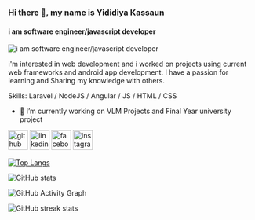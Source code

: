 ### Hi there 👋, my name is Yididiya Kassaun
#### i am software engineer/javascript developer
![i am software engineer/javascript developer](https://www.linkpicture.com/q/yidi-git-banner_1.jpg)

i'm interested in web development and i worked on projects using current web frameworks and android app development. I have a passion for learning and Sharing my knowledge with others. 

Skills: Laravel / NodeJS / Angular / JS / HTML / CSS

- 🔭 I’m currently working on VLM Projects and Final Year university project 


[<img src='https://cdn.jsdelivr.net/npm/simple-icons@3.0.1/icons/github.svg' alt='github' height='40'>](https://github.com/yididiya-kassahun)  [<img src='https://cdn.jsdelivr.net/npm/simple-icons@3.0.1/icons/linkedin.svg' alt='linkedin' height='40'>](https://www.linkedin.com/in/yididiya-kassahun-9a2a15164/)  [<img src='https://cdn.jsdelivr.net/npm/simple-icons@3.0.1/icons/facebook.svg' alt='facebook' height='40'>](https://www.facebook.com/jedidiah.kassahun)  [<img src='https://cdn.jsdelivr.net/npm/simple-icons@3.0.1/icons/instagram.svg' alt='instagram' height='40'>](https://www.instagram.com/yidi_kassahun/)  

[![Top Langs](https://github-readme-stats.vercel.app/api/top-langs/?username=yididiya-kassahun)](https://github.com/anuraghazra/github-readme-stats)

![GitHub stats](https://github-readme-stats.vercel.app/api?username=yididiya-kassahun&show_icons=true&count_private=true)  

![GitHub Activity Graph](https://activity-graph.herokuapp.com/graph?username=yididiya-kassahun)  

![GitHub streak stats](https://github-readme-streak-stats.herokuapp.com/?user=yididiya-kassahun)  

